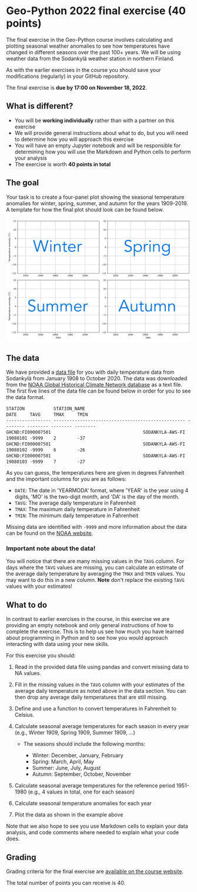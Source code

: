 # Geo-Python 2022 final exercise (40 points)

The final exercise in the Geo-Python course involves calculating and plotting seasonal weather anomalies to see how temperatures have changed in different seasons over the past 100+ years. We will be using weather data from the Sodankylä weather station in northern Finland.

As with the earlier exercises in the course you should save your modifications (regularly) in your GitHub repository.

The final exercise is **due by 17:00 on November 18, 2022**.

## What is different?

- You will be **working individually** rather than with a partner on this exercise
- We will provide general instructions about what to do, but you will need to determine how you will approach this exercise
- You will have an empty Jupyter notebook and will be responsible for determining how you will use the Markdown and Python cells to perform your analysis
- The exercise is worth **40 points in total**

## The goal

Your task is to create a four-panel plot showing the seasonal temperature anomalies for winter, spring, summer, and autumn for the years 1909-2019. A template for how the final plot should look can be found below.

![Seasonal anomaly plot](img/axes.png)

## The data

We have provided a [data file](data/2315676.txt) for you with daily temperature data from Sodankylä from January 1908 to October 2020. The data was downloaded from the [NOAA Global Historical Climate Network database](https://www.ncdc.noaa.gov/cdo-web/datasets#GHCND) as a text file. The first five lines of the data file can be found below in order for you to see the data format.

```
STATION           STATION_NAME                                       DATE     TAVG     TMAX     TMIN     
----------------- -------------------------------------------------- -------- -------- -------- -------- 
GHCND:FI000007501                                   SODANKYLA-AWS-FI 19080101 -9999    2        -37      
GHCND:FI000007501                                   SODANKYLA-AWS-FI 19080102 -9999    6        -26      
GHCND:FI000007501                                   SODANKYLA-AWS-FI 19080103 -9999    7        -27  
```

As you can guess, the temperatures here are given in degrees Fahrenheit and the important columns for you are as follows:

- `DATE`: The date in 'YEARMODA' format, where 'YEAR' is the year using 4 digits, 'MO' is the two-digit month, and 'DA' is the day of the month.
- `TAVG`: The average daily temperature in Fahrenheit
- `TMAX`: The maximum daily temperature in Fahrenheit
- `TMIN`: The minimum daily temperature in Fahrenheit

Missing data are identified with `-9999` and more information about the data can be found on the [NOAA website](https://www.ncdc.noaa.gov/cdo-web/datasets#GHCND).

### Important note about the data!

You will notice that there are many missing values in the `TAVG` column. For days where the `TAVG` values are missing, you can calculate an estimate of the average daily temperature by averaging the `TMAX` and `TMIN` values. You may want to do this in a new column. **Note** don't replace the existing `TAVG` values with your estimates!

## What to do

In contrast to earlier exercises in the course, in this exercise we are providing an empty notebook and only general instructions of how to complete the exercise. This is to help us see how much you have learned about programming in Python and to see how you would approach interacting with data using your new skills.

For this exercise you should:

1. Read in the provided data file using pandas and convert missing data to NA values.
2. Fill in the missing values in the `TAVG` column with your estimates of the average daily temperature as noted above in the data section. You can then drop any average daily temperatures that are still missing.
3. Define and use a function to convert temperatures in Fahrenheit to Celsius.
4. Calculate seasonal average temperatures for each season in every year (e.g., Winter 1909, Spring 1909, Summer 1909, ...)

    - The seasons should include the following months:
    
        - Winter: December, January, February
        - Spring: March, April, May
        - Summer: June, July, August
        - Autumn: September, October, November

5. Calculate seasonal average temperatures for the reference period 1951-1980 (e.g., 4 values in total, one for each season)
6. Calculate seasonal temperature anomalies for each year
7. Plot the data as shown in the example above

Note that we also hope to see you use Markdown cells to explain your data analysis, and code comments where needed to explain what your code does.

## Grading

Grading criteria for the final exercise are [available on the course website](https://geo-python-site.readthedocs.io/en/latest/final-exercise/grading.html).

The total number of points you can receive is 40.
